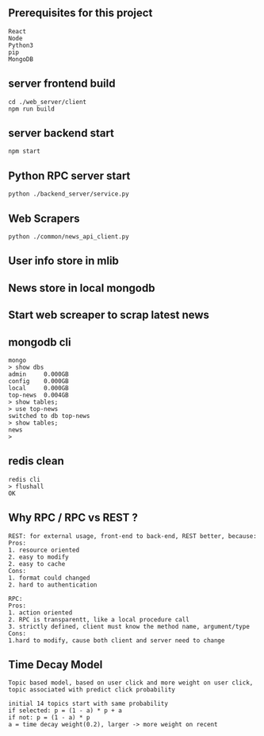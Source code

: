 ## Prerequisites for this project
```
React
Node
Python3
pip
MongoDB
```

## server frontend build
```
cd ./web_server/client
npm run build
```

## server backend start
```
npm start
```

## Python RPC server start
```
python ./backend_server/service.py
```

## Web Scrapers 
```
python ./common/news_api_client.py
```

## User info store in mlib
## News store in local mongodb
## Start web screaper to scrap latest news

## mongodb cli
```
mongo
> show dbs
admin     0.000GB
config    0.000GB
local     0.000GB
top-news  0.004GB
> show tables;
> use top-news
switched to db top-news
> show tables;
news
> 

```

## redis clean
```
redis cli
> flushall
OK
```

## Why RPC / RPC vs REST ?
```
REST: for external usage, front-end to back-end, REST better, because:
Pros:
1. resource oriented
2. easy to modify
2. easy to cache
Cons:
1. format could changed
2. hard to authentication

RPC:
Pros:
1. action oriented
2. RPC is transparentt, like a local procedure call
3. strictly defined, client must know the method name, argument/type
Cons:
1.hard to modify, cause both client and server need to change
```

## Time Decay Model
```
Topic based model, based on user click and more weight on user click, topic associated with predict click probability

initial 14 topics start with same probability
if selected: p = (1 - a) * p + a
if not: p = (1 - a) * p
a = time decay weight(0.2), larger -> more weight on recent
```